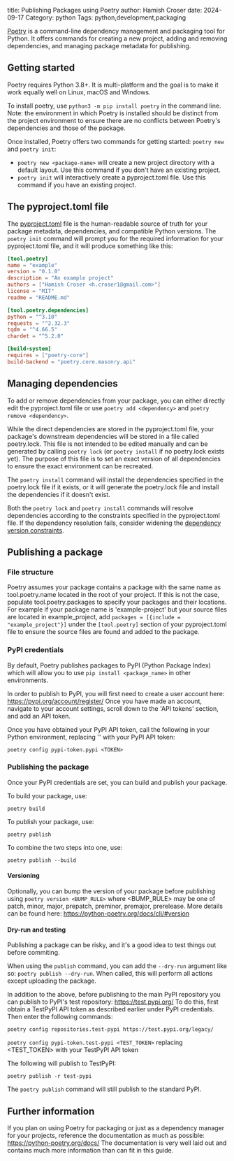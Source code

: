 title: Publishing Packages using Poetry
author: Hamish Croser
date: 2024-09-17
Category: python
Tags: python,development,packaging

[Poetry](https://python-poetry.org/) is a command-line dependency management and packaging tool for Python. It offers commands for creating a new project, adding and removing dependencies, and managing package metadata for publishing.


## Getting started

Poetry requires Python 3.8+. It is multi-platform and the goal is to make it work equally well on Linux, macOS and Windows.

To install poetry, use `python3 -m pip install poetry` in the command line. Note: the environment in which Poetry is installed should be distinct from the project environment to ensure there are no conflicts between Poetry's dependencies and those of the package.

Once installed, Poetry offers two commands for getting started: `poetry new` and `poetry init`:

- `poetry new <package-name>` will create a new project directory with a default layout. Use this command if you don't have an existing project.
- `poetry init` will interactively create a pyproject.toml file. Use this command if you have an existing project.

## The pyproject.toml file

The [pyproject.toml](https://python-poetry.org/docs/pyproject/) file is the human-readable source of truth for your package metadata, dependencies, and compatible Python versions.
The `poetry init` command will prompt you for the required information for your pyproject.toml file, and it will produce something like this:

```toml
[tool.poetry]
name = "example"
version = "0.1.0"
description = "An example project"
authors = ["Hamish Croser <h.croser1@gmail.com>"]
license = "MIT"
readme = "README.md"

[tool.poetry.dependencies]
python = "^3.10"
requests = "^2.32.3"
tqdm = "^4.66.5"
chardet = "^5.2.0"

[build-system]
requires = ["poetry-core"]
build-backend = "poetry.core.masonry.api"

```

## Managing dependencies

To add or remove dependencies from your package, you can either directly edit the pyproject.toml file or use `poetry add <dependency>` and `poetry remove <dependency>`.

While the direct dependencies are stored in the pyproject.toml file, your package's downstream dependencies will be stored in a file called poetry.lock. This file is not intended to be edited manually and can be generated by calling `poetry lock` (or `poetry install` if no poetry.lock exists yet). The purpose of this file is to set an exact version of all dependencies to ensure the exact environment can be recreated.

The `poetry install` command will install the dependencies specified in the poetry.lock file if it exists, or it will generate the poetry.lock file and install the dependencies if it doesn't exist.

Both the `poetry lock` and `poetry install` commands will resolve dependencies according to the constraints specified in the pyproject.toml file. If the dependency resolution fails, consider widening the [dependency version constraints](https://python-poetry.org/docs/dependency-specification/#version-constraints).

## Publishing a package

### File structure

Poetry assumes your package contains a package with the same name as tool.poetry.name located in the root of your project. If this is not the case, populate tool.poetry.packages to specify your packages and their locations. For example if your package name is 'example-project' but your source files are located in example_project, add `packages = [{include = "example_project"}]` under the `[tool.poetry]` section of your pyproject.toml file to ensure the source files are found and added to the package.

### PyPI credentials

By default, Poetry publishes packages to PyPI (Python Package Index) which will allow you to use `pip install <package_name>` in other environments.

In order to publish to PyPI, you will first need to create a user account here: https://pypi.org/account/register/
Once you have made an account, navigate to your account settings, scroll down to the 'API tokens' section, and add an API token.

Once you have obtained your PyPI API token, call the following in your Python environment, replacing '<TOKEN>' with your PyPI API token:

`poetry config pypi-token.pypi <TOKEN>`

### Publishing the package

Once your PyPI credentials are set, you can build and publish your package.

To build your package, use:

`poetry build`

To publish your package, use:

`poetry publish`

To combine the two steps into one, use:

`poetry publish --build`

#### Versioning

Optionally, you can bump the version of your package before publishing using `poetry version <BUMP_RULE>` where <BUMP_RULE> may be one of patch, minor, major, prepatch, preminor, premajor, prerelease. More details can be found here: https://python-poetry.org/docs/cli/#version

#### Dry-run and testing

Publishing a package can be risky, and it's a good idea to test things out before commiting.

When using the `publish` command, you can add the `--dry-run` argument like so: `poetry publish --dry-run`. When called, this will perform all actions except uploading the package.

In addition to the above, before publishing to the main PyPI repository you can publish to PyPI's test repository: https://test.pypi.org/
To do this, first obtain a TestPyPI API token as described earlier under PyPI credentials. Then enter the following commands:

`poetry config repositories.test-pypi https://test.pypi.org/legacy/`

`poetry config pypi-token.test-pypi <TEST_TOKEN>` replacing <TEST_TOKEN> with your TestPyPI API token

The following will publish to TestPyPI:

`poetry publish -r test-pypi`

The `poetry publish` command will still publish to the standard PyPI.

## Further information

If you plan on using Poetry for packaging or just as a dependency manager for your projects, reference the documentation as much as possible: https://python-poetry.org/docs/
The documentation is very well laid out and contains much more information than can fit in this guide.